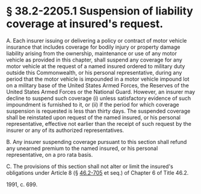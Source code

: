 # § 38.2-2205.1 Suspension of liability coverage at insured's request.

<p>A. Each insurer issuing or delivering a policy or contract of motor vehicle insurance that includes coverage for bodily injury or property damage liability arising from the ownership, maintenance or use of any motor vehicle as provided in this chapter, shall suspend any coverage for any motor vehicle at the request of a named insured ordered to military duty outside this Commonwealth, or his personal representative, during any period that the motor vehicle is impounded in a motor vehicle impound lot on a military base of the United States Armed Forces, the Reserves of the United States Armed Forces or the National Guard. However, an insurer may decline to suspend such coverage (i) unless satisfactory evidence of such impoundment is furnished to it, or (ii) if the period for which coverage suspension is requested is less than thirty days. The suspended coverage shall be reinstated upon request of the named insured, or his personal representative, effective not earlier than the receipt of such request by the insurer or any of its authorized representatives.</p><p>B. Any insurer suspending coverage pursuant to this section shall refund any unearned premium to the named insured, or his personal representative, on a pro rata basis.</p><p>C. The provisions of this section shall not alter or limit the insured's obligations under Article 8 (§ <a href='http://law.lis.virginia.gov/vacode/46.2-705/'>46.2-705</a> et seq.) of Chapter 6 of Title 46.2.</p><p>1991, c. 699.</p>